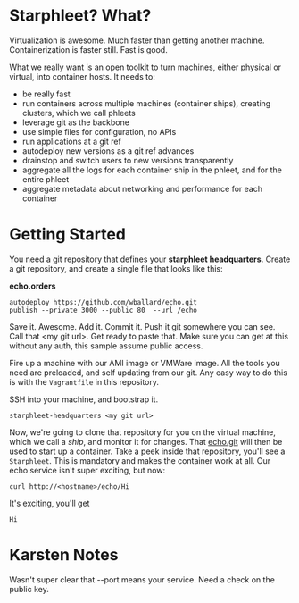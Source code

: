 # Starphleet? What?
Virtualization is awesome. Much faster than getting another machine.
Containerization is faster still. Fast is good.

What we really want is an open toolkit to turn machines, either physical
or virtual, into container hosts. It needs to:

* be really fast
* run containers across multiple machines (container ships), creating
  clusters, which we call phleets
* leverage git as the backbone
* use simple files for configuration, no APIs
* run applications at a git ref
* autodeploy new versions as a git ref advances
* drainstop and switch users to new versions transparently
* aggregate all the logs for each container ship in the phleet, and for
  the entire phleet
* aggregate metadata about networking and performance for each container

# Getting Started
You need a git repository that defines your **starphleet headquarters**.
Create a git repository, and create a single file that looks like this:

**echo.orders**
```
autodeploy https://github.com/wballard/echo.git
publish --private 3000 --public 80  --url /echo
```

Save it. Awesome. Add it. Commit it. Push it git somewhere you can see.
Call that \<my git url\>. Get ready to paste that. Make sure you can get
at this without any auth, this sample assume public access.

Fire up a machine with our AMI image or VMWare image. All the tools you
need are preloaded, and self updating from our git. Any easy way to do
this is with the `Vagrantfile` in this repository.

SSH into your machine, and bootstrap it.

```
starphleet-headquarters <my git url>
```

Now, we're going to clone that repository for you on the virtual
machine, which we call a *ship*, and monitor it for changes. That
[echo.git](https://github.com/wballard/echo.git) will then be used to
start up a container. Take a peek inside that repository, you'll see a
`Starphleet`. This is mandatory and makes the container work at all. Our
echo service isn't super exciting, but now:

```
curl http://<hostname>/echo/Hi
```

It's exciting, you'll get
```
Hi
```


# Karsten Notes
Wasn't super clear that --port means your service.
Need a check on the public key.



